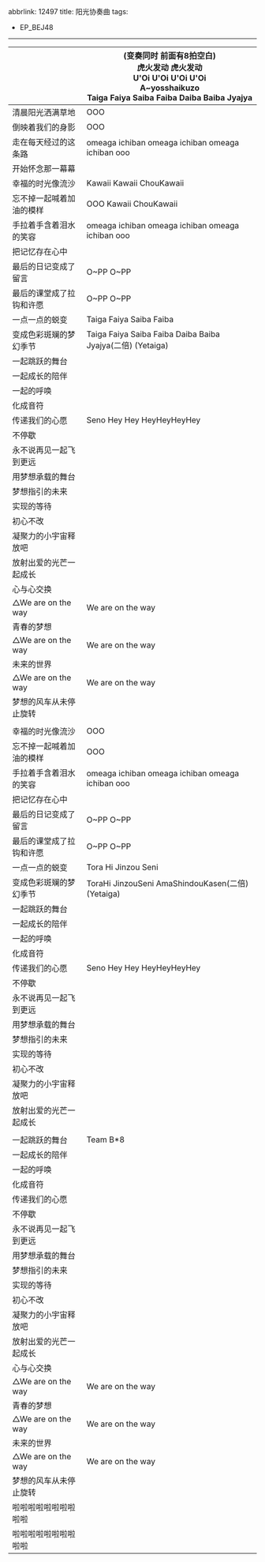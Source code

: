 abbrlink: 12497
title: 阳光协奏曲
tags:
  - EP_BEJ48
---
|      |(变奏同时 前面有8拍空白)<br>虎火发动 虎火发动<br>U'Oi U'Oi U'Oi U'Oi<br>A~yosshaikuzo<br>Taiga Faiya Saiba Faiba Daiba Baiba Jyajya|
|--|--|
|清晨阳光洒满草地|OOO|
|倒映着我们的身影|OOO|
|走在每天经过的这条路|omeaga ichiban omeaga ichiban omeaga ichiban ooo|
|开始怀念那一幕幕|      |
|幸福的时光像流沙|Kawaii Kawaii ChouKawaii|
|忘不掉一起喊着加油的模样|OOO Kawaii ChouKawaii|
|手拉着手含着泪水的笑容|omeaga ichiban omeaga ichiban omeaga ichiban ooo|
|把记忆存在心中|      |
|最后的日记变成了留言|O~PP O~PP|
|最后的课堂成了拉钩和许愿|O~PP O~PP|
|一点一点的蜕变|Taiga Faiya Saiba Faiba|
|变成色彩斑斓的梦幻季节|Taiga Faiya Saiba Faiba Daiba Baiba Jyajya(二倍) (Yetaiga)|
|一起跳跃的舞台|      |
|一起成长的陪伴|      |
|一起的呼唤|      |
|化成音符|      |
|传递我们的心愿|Seno Hey Hey HeyHeyHeyHey|
|不停歇|      |
|永不说再见一起飞到更远|      |
|用梦想承载的舞台|      |
|梦想指引的未来|      |
|实现的等待|      |
|初心不改|      |
|凝聚力的小宇宙释放吧|      |
|放射出爱的光芒一起成长|      |
|心与心交换|      |
|△We are on the way|We are on the way|
|青春的梦想|      |
|△We are on the way|We are on the way|
|未来的世界|      |
|△We are on the way|We are on the way|
|梦想的风车从未停止旋转|      |
|      |      |
|幸福的时光像流沙|OOO|
|忘不掉一起喊着加油的模样|OOO|
|手拉着手含着泪水的笑容|omeaga ichiban omeaga ichiban omeaga ichiban ooo|
|把记忆存在心中|      |
|最后的日记变成了留言|O~PP O~PP|
|最后的课堂成了拉钩和许愿|O~PP O~PP|
|一点一点的蜕变|Tora Hi Jinzou Seni|
|变成色彩斑斓的梦幻季节|ToraHi JinzouSeni AmaShindouKasen(二倍) (Yetaiga)|
|一起跳跃的舞台|      |
|一起成长的陪伴|      |
|一起的呼唤|      |
|化成音符|      |
|传递我们的心愿|Seno Hey Hey HeyHeyHeyHey|
|不停歇|      |
|永不说再见一起飞到更远|      |
|用梦想承载的舞台|      |
|梦想指引的未来|      |
|实现的等待|      |
|初心不改|      |
|凝聚力的小宇宙释放吧|      |
|放射出爱的光芒一起成长|      |
|      |      |
|一起跳跃的舞台|Team B*8|
|一起成长的陪伴|      |
|一起的呼唤|      |
|化成音符|      |
|传递我们的心愿|      |
|不停歇|      |
|永不说再见一起飞到更远|      |
|用梦想承载的舞台|      |
|梦想指引的未来|      |
|实现的等待|      |
|初心不改|      |
|凝聚力的小宇宙释放吧|      |
|放射出爱的光芒一起成长|      |
|心与心交换|      |
|△We are on the way|We are on the way|
|青春的梦想|      |
|△We are on the way|We are on the way|
|未来的世界|      |
|△We are on the way|We are on the way|
|梦想的风车从未停止旋转|      |
|啦啦啦啦啦啦啦啦啦啦|      |
|啦啦啦啦啦啦啦啦啦啦|      |